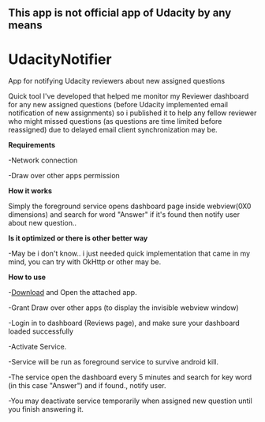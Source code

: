 ## This app is not official app of Udacity by any means 

# UdacityNotifier
 App for notifying Udacity reviewers about new assigned questions 

Quick tool I've developed that helped me monitor my Reviewer dashboard for any new assigned questions (before Udacity implemented email notification of new assignments) 
so i published it to help any fellow reviewer who might missed questions (as questions are time limited before reassigned) due to delayed email client synchronization may be. 

**Requirements**

-Network connection

-Draw over other apps permission 

**How it works**

Simply the foreground service opens dashboard page inside webview(0X0 dimensions) and search for word "Answer" if it's found then notify user about new question.. 

**Is it optimized or there is other better way**

-May be i don't know.. i just needed quick implementation that came in my mind, you can try with OkHttp or other may be. 

**How to use**

-[Download](https://raw.githubusercontent.com/mahmoud-assaf/UdacityNotifier/master/UdacityNotifier-release.apk) and Open the attached app. 

-Grant Draw over other apps (to display the invisible webview window)

-Login in to dashboard (Reviews page), and make sure your dashboard loaded successfully
 
-Activate Service. 

-Service will be run as foreground service to survive android kill. 

-The service open the dashboard every 5 minutes and search for key word (in this case "Answer") and if found., notify user. 

-You may deactivate service temporarily when assigned new question until you finish answering it. 

